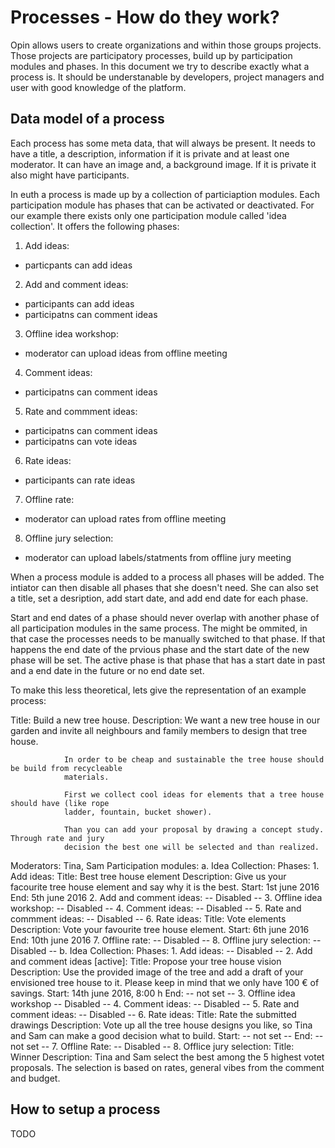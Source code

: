 # Processes - How do they work?

Opin allows users to create organizations and within those groups projects. Those projects are
participatory processes, build up by participation modules and phases. In this document we try to
describe exactly what a process is. It should be understanable by developers, project managers and
user with good knowledge of the platform.

## Data model of a process

Each process has some meta data, that will always be present. It needs to have a title, a
description, information if it is private and at least one moderator. It can have an image and, a
background image. If it is private it also might have participants.

In euth a process is made up by a collection of particiaption modules. Each participation module has
phases that can be activated or deactivated. For our example there exists only one participation
module called 'idea collection'. It offers the following phases:

  1. Add ideas:
   - particpants can add ideas
  2. Add and comment ideas:
   - participants can add ideas
   - participatns can comment ideas
  3. Offline idea workshop:
   - moderator can upload ideas from offline meeting
  4. Comment ideas:
   - participatns can comment ideas
  5. Rate and commment ideas:
   - participatns can comment ideas
   - participatns can vote ideas
  6. Rate ideas:
   - participants can rate ideas
  7. Offline rate:
   - moderator can upload rates from offline meeting
  8. Offline jury selection:
   - moderator can upload labels/statments from offline jury meeting

When a process module is added to a process all phases will be added. The intiator can then disable
all phases that she doesn't need. She can also set a title, set a desription, add start date, and
add end date for each phase.

Start and end dates of a phase should never overlap with another phase of all participation modules
in the same process. The might be ommited, in that case the processes needs to be manually switched
to that phase. If that happens the end date of the prvious phase and the start date of the new phase
will be set. The active phase is that phase that has a start date in past and a end date in the
future or no end date set.

To make this less theoretical, lets give the representation of an example process:

   Title: Build a new tree house.
   Description: We want a new tree house in our garden and invite all neighbours and family members
                to design that tree house.

                In order to be cheap and sustainable the tree house should be build from recycleable
                materials.

                First we collect cool ideas for elements that a tree house should have (like rope
                ladder, fountain, bucket shower).

                Than you can add your proposal by drawing a concept study. Through rate and jury
                decision the best one will be selected and than realized.
   Moderators: Tina, Sam
   Participation modules:
     a. Idea Collection:
      Phases:
        1. Add ideas:
           Title: Best tree house element
           Description: Give us your facourite tree house element and say why it is the best.
           Start: 1st june 2016
           End: 5th june 2016
        2. Add and comment ideas:
           -- Disabled --
        3. Offline idea workshop:
           -- Disabled --
        4. Comment ideas:
            -- Disabled --
        5. Rate and commment ideas:
            -- Disabled --
        6. Rate ideas:
           Title: Vote elements
           Description: Vote your favourite tree house element.
           Start: 6th june 2016
           End: 10th june 2016
        7. Offline rate:
            -- Disabled --
        8. Offline jury selection:
            -- Disabled --
     b. Idea Collection:
       Phases:
         1. Add ideas:
           -- Disabled --
         2. Add and comment ideas [active]:
           Title: Propose your tree house vision
           Description: Use the provided image of the tree and add a draft of your envisioned tree house
                        to it. Please keep in mind that we only have 100 € of savings.
           Start: 14th june 2016, 8:00 h
           End: -- not set --
         3. Offline idea workshop
           -- Disabled --
         4. Comment ideas:
           -- Disabled --
         5. Rate and comment ideas:
           -- Disabled --
         6. Rate ideas:
           Title: Rate the submitted drawings
            Description: Vote up all the tree house designs you like, so Tina and Sam can make a good
                          decision what to build.
            Start: -- not set --
            End: -- not set --
         7. Offline Rate:
            -- Disabled --
         8. Offlice jury selection:
            Title: Winner
            Description: Tina and Sam select the best among the 5 highest votet proposals. The
                          selection is based on rates, general vibes from the comment and budget.


## How to setup a process

TODO
